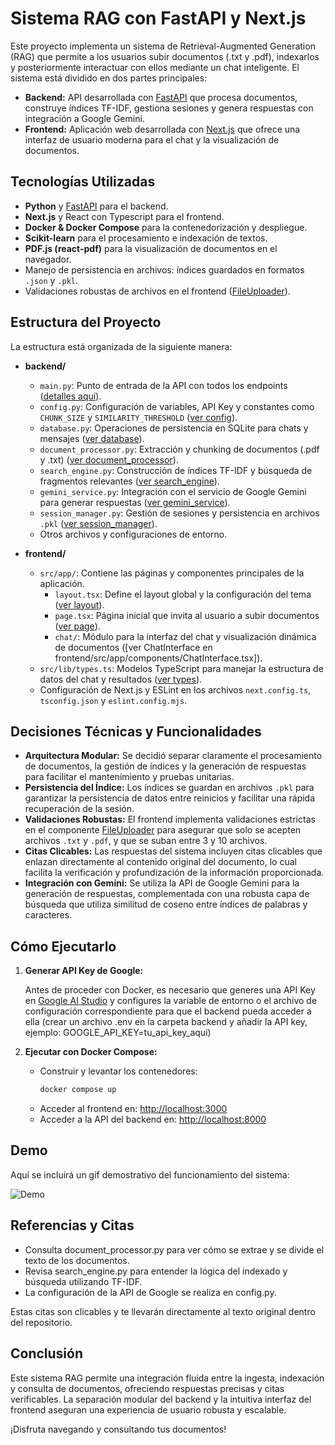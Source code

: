 # Sistema RAG con FastAPI y Next.js

Este proyecto implementa un sistema de Retrieval-Augmented Generation (RAG) que permite a los usuarios subir documentos (.txt y .pdf), indexarlos y posteriormente interactuar con ellos mediante un chat inteligente. El sistema está dividido en dos partes principales:

- **Backend:** API desarrollada con [FastAPI](backend/main.py) que procesa documentos, construye índices TF-IDF, gestiona sesiones y genera respuestas con integración a Google Gemini.
- **Frontend:** Aplicación web desarrollada con [Next.js](frontend/src/app/page.tsx) que ofrece una interfaz de usuario moderna para el chat y la visualización de documentos.

## Tecnologías Utilizadas

- **Python** y [FastAPI](backend/main.py) para el backend.
- **Next.js** y React con Typescript para el frontend.
- **Docker & Docker Compose** para la contenedorización y despliegue.
- **Scikit-learn** para el procesamiento e indexación de textos.
- **PDF.js (react-pdf)** para la visualización de documentos en el navegador.
- Manejo de persistencia en archivos: índices guardados en formatos `.json` y `.pkl`.
- Validaciones robustas de archivos en el frontend ([FileUploader](frontend/src/app/components/FileUploader.tsx)).

## Estructura del Proyecto

La estructura está organizada de la siguiente manera:

- **backend/**
  - `main.py`: Punto de entrada de la API con todos los endpoints ([detalles aquí](backend/main.py)).
  - `config.py`: Configuración de variables, API Key y constantes como `CHUNK_SIZE` y `SIMILARITY_THRESHOLD` ([ver config](backend/config.py)).
  - `database.py`: Operaciones de persistencia en SQLite para chats y mensajes ([ver database](backend/database.py)).
  - `document_processor.py`: Extracción y chunking de documentos (.pdf y .txt) ([ver document_processor](backend/document_processor.py)).
  - `search_engine.py`: Construcción de índices TF-IDF y búsqueda de fragmentos relevantes ([ver search_engine](backend/search_engine.py)).
  - `gemini_service.py`: Integración con el servicio de Google Gemini para generar respuestas ([ver gemini_service](backend/gemini_service.py)).
  - `session_manager.py`: Gestión de sesiones y persistencia en archivos `.pkl` ([ver session_manager](backend/session_manager.py)).
  - Otros archivos y configuraciones de entorno.

- **frontend/**
  - `src/app/`: Contiene las páginas y componentes principales de la aplicación.
    - `layout.tsx`: Define el layout global y la configuración del tema ([ver layout](frontend/src/app/layout.tsx)).
    - `page.tsx`: Página inicial que invita al usuario a subir documentos ([ver page](frontend/src/app/page.tsx)).
    - `chat/`: Módulo para la interfaz del chat y visualización dinámica de documentos ([ver ChatInterface en frontend/src/app/components/ChatInterface.tsx]).
  - `src/lib/types.ts`: Modelos TypeScript para manejar la estructura de datos del chat y resultados ([ver types](frontend/src/lib/types.ts)).
  - Configuración de Next.js y ESLint en los archivos `next.config.ts`, `tsconfig.json` y `eslint.config.mjs`.

## Decisiones Técnicas y Funcionalidades

- **Arquitectura Modular:** Se decidió separar claramente el procesamiento de documentos, la gestión de índices y la generación de respuestas para facilitar el mantenimiento y pruebas unitarias.
- **Persistencia del Índice:** Los índices se guardan en archivos `.pkl` para garantizar la persistencia de datos entre reinicios y facilitar una rápida recuperación de la sesión.
- **Validaciones Robustas:** El frontend implementa validaciones estrictas en el componente [FileUploader](frontend/src/app/components/FileUploader.tsx) para asegurar que solo se acepten archivos `.txt` y `.pdf`, y que se suban entre 3 y 10 archivos.
- **Citas Clicables:** Las respuestas del sistema incluyen citas clicables que enlazan directamente al contenido original del documento, lo cual facilita la verificación y profundización de la información proporcionada.
- **Integración con Gemini:** Se utiliza la API de Google Gemini para la generación de respuestas, complementada con una robusta capa de búsqueda que utiliza similitud de coseno entre índices de palabras y caracteres.

## Cómo Ejecutarlo

1. **Generar API Key de Google:**

   Antes de proceder con Docker, es necesario que generes una API Key en [Google AI Studio](https://aistudio.google.com/app/apikey) y configures la variable de entorno o el archivo de configuración correspondiente para que el backend pueda acceder a ella (crear
   un archivo .env en la carpeta backend y añadir la API key, ejemplo: GOOGLE_API_KEY=tu_api_key_aqui)

2. **Ejecutar con Docker Compose:**

   - Construir y levantar los contenedores:
     ```bash
     docker compose up
     ```
   - Acceder al frontend en: [http://localhost:3000](http://localhost:3000)
   - Acceder a la API del backend en: [http://localhost:8000](http://localhost:8000)

## Demo

Aquí se incluirá un gif demostrativo del funcionamiento del sistema:

![Demo](./Dynecron_New_GIF.gif)


## Referencias y Citas

- Consulta document_processor.py para ver cómo se extrae y se divide el texto de los documentos.
- Revisa search_engine.py para entender la lógica del indexado y búsqueda utilizando TF-IDF.
- La configuración de la API de Google se realiza en config.py.

Estas citas son clicables y te llevarán directamente al texto original dentro del repositorio.

## Conclusión

Este sistema RAG permite una integración fluida entre la ingesta, indexación y consulta de documentos, ofreciendo respuestas precisas y citas verificables. La separación modular del backend y la intuitiva interfaz del frontend aseguran una experiencia de usuario robusta y escalable.

¡Disfruta navegando y consultando tus documentos!
